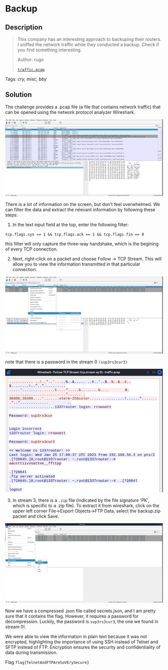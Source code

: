 # Backup

## Description

> This company has an interesting approach to backuping their routers. I sniffed the network traffic while they conducted a backup. Check if you find something interesting.
>
> Author: rugo
>
> [`traffic.pcap`](traffic.pcap)

Tags: _cry, misc, bby_

## Solution

The challenge provides a .pcap file (a file that contains network traffic) that can be opened using the network protocol analyzer Wireshark.

![Whireshark](images/wireshark.png)

There is a lot of information on the screen, but don't feel overwhelmed. We can filter the data and extract the relevant information by following these steps:

1. In the text input field at the top, enter the following filter:

```
tcp.flags.syn == 1 && tcp.flags.ack == 1 && tcp.flags.fin == 0
```

this filter will only capture the three-way handshake, which is the begining of every TCP connection.

2. Next, right-click on a packet and choose Follow -> TCP Stream. This will allow you to view the information transmitted in that particular connection.

![Filter](images/three_way_handshake.png)

note that there is a password in the stream 0 `(sup3rs3cur3)`

![stream_0](images/stream_0.png)

3. In stream 3, there is a `.zip` file (indicated by the file signature 'PK', which is specific to a .zip file). To extract it from wireshark, click on the upper left corner File->Export Objects->FTP Data, select the backup.zip packet and click Save.

![export_zip](images/export_zip1.png)

Now we have a compressed .json file called secrets.json, and I am pretty sure that it contains the flag. However, it requires a password for decompression. Luckily, the password is `sup3rs3cur3`, the one we found in stream 0!.

We were able to view the information in plain text because it was not encrypted, highlighting the importance of using SSH instead of Telnet and SFTP instead of FTP. Encryption ensures the security and confidentiality of data during transmission.

Flag `flag{TelnetAndFTPAreSoVErySecure}`
